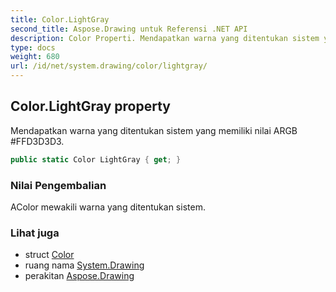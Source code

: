 ```yaml
---
title: Color.LightGray
second_title: Aspose.Drawing untuk Referensi .NET API
description: Color Properti. Mendapatkan warna yang ditentukan sistem yang memiliki nilai ARGB FFD3D3D3.
type: docs
weight: 680
url: /id/net/system.drawing/color/lightgray/
---
```

## Color.LightGray property

Mendapatkan warna yang ditentukan sistem yang memiliki nilai ARGB #FFD3D3D3.

```csharp
public static Color LightGray { get; }
```

### Nilai Pengembalian

AColor mewakili warna yang ditentukan sistem.

### Lihat juga

* struct [Color](../)
* ruang nama [System.Drawing](../../color/)
* perakitan [Aspose.Drawing](../../../)


